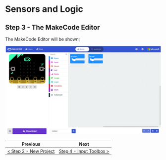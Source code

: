 # Sensors and Logic #

## Step 3 - The MakeCode Editor ##

The MakeCode Editor will be shown;

<p align="center">
    <img src="images/3-makecode-editor.jpg" width="500px" >
</p>

| Previous | Next |
| -------- | ---- |
| [< Step 2 - New Project](2-new-project.md) | [Step 4 - Input Toolbox >](4-input-toolbox.md) |